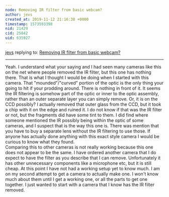 ```yaml
---
node: Removing IR filter from basic webcam?
author: jevs
created_at: 2019-11-12 21:16:38 +0000
timestamp: 1573593398
nid: 21429
cid: 25842
uid: 635927
---
```




[jevs](../profile/jevs) replying to: [Removing IR filter from basic webcam?](../notes/jevs/11-09-2019/removing-ir-filter-from-basic-webcam)

----
Yeah. I understand what your saying and I had seen many cameras like this on the net where people removed the IR filter, but this one has nothing there. That is what I thought I would be doing when I started with this camera.
That "mounded"/"curved" portion of the optic is the only thing your going to hit if your prodding around. There is nothing in front of it. 
It seems the IR filtering is somehow part of the optic or inner to the optic assembly, rather than an outer separate layer you can simply remove. Or, it is on the CCD possibly? I actually removed that outer glass from the CCD, but it took a chip with it on the edge and ruined it. I do not know if that was the IR filter or not, but the fragments did have some tint to them. 
I did find where someone mentioned the IR possibly being within the optic of some cameras, and I suspect that is the way this one is. There was mention that you have to buy a separate lens without the IR filtering to use those.
If anyone has actually done anything with this exact style camera I would be curious to know what they found.  
Comparing this to other cameras is not really working because this one does not appear to be the same. I have ordered another camera that I do expect to have the filter as you describe that I can remove. Unfortunately it has other unnecessary components like a microphone etc, but it is still cheap. 
At this point I have not had a working setup yet to know much. I am on my second attempt to get a camera to actually make one. 
I won't know much about them until I get a working one, or all the parts to get one together. 
I just wanted to start with a camera that I know has the IR filter removed. 